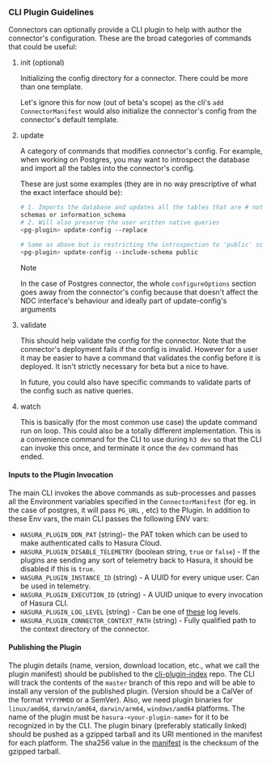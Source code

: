### CLI Plugin Guidelines

Connectors can optionally provide a CLI plugin to help with author the
connector's configuration. These are the broad categories of commands that
could be useful:

1. init (optional)

   Initializing the config directory for a connector. There could be
   more than one template.

   Let's ignore this for now (out of beta's scope) as the cli's `add
   ConnectorManifest` would also initialize the connector's config from the
   connector's default template.

2. update

   A category of commands that modifies connector's config. For example, when
   working on Postgres, you may want to introspect the database and import all
   the tables into the connector's config.

   These are just some examples (they are in no way prescriptive of what the
   exact interface should be):

   ```bash
   # 1. Imports the database and updates all the tables that are # not in pg_*
   schemas or information_schema
   # 2. Will also preserve the user written native queries
   <pg-plugin> update-config --replace

   # Same as above but is restricting the introspection to 'public' schema
   <pg-plugin> update-config --include-schema public
   ```

   > [!NOTE]
   > In the case of Postgres connector, the whole `configureOptions` section
   > goes away from the connector's config because that doesn't affect the
   > NDC interface's behaviour and ideally part of update-config's arguments

3. validate

   This should help validate the config for the connector. Note that the
   connector's deployment fails if the config is invalid. However for a user it
   may be easier to have a command that validates the config before it is
   deployed. It isn't strictly necessary for beta but a nice to have.

   In future, you could also have specific commands to validate parts of the
   config such as native queries.

4. watch

   This is basically (for the most common use case) the update command run on loop. 
   This could also be a totally different implementation. This is a convenience 
   command for the CLI to use during `h3 dev` so that the CLI can invoke this once, 
   and terminate it once the `dev` command has ended.  

#### Inputs to the Plugin Invocation

   The main CLI invokes the above commands as sub-processes and passes all the Environment 
   variables specified in the `ConnectorManifest` (for eg. in the case of postgres, it will 
   pass `PG_URL` , etc) to the Plugin. In addition to these Env vars, the main CLI passes
   the following ENV vars:
   - `HASURA_PLUGIN_DDN_PAT` (string)- the PAT token which can be used to make authenticated 
   calls to Hasura Cloud.
   - `HASURA_PLUGIN_DISABLE_TELEMETRY` (boolean string, `true` or `false`) - If the plugins 
   are sending any sort of telemetry back to Hasura, it should be disabled if this is `true`.
   - `HASURA_PLUGIN_INSTANCE_ID` (string) - A UUID for every unique user. Can be used in 
   telemetry.
   - `HASURA_PLUGIN_EXECUTION_ID` (string) - A UUID unique to every invocation of Hasura CLI.
   - `HASURA_PLUGIN_LOG_LEVEL` (string) - Can be one of [these](https://github.com/rs/zerolog?tab=readme-ov-file#leveled-logging) 
   log levels.
   - `HASURA_PLUGIN_CONNECTOR_CONTEXT_PATH` (string) - Fully qualified path to the context
   directory of the connector. 

#### Publishing the Plugin
   The plugin details (name, version, download location, etc., what we call the plugin manifest) 
   should be published to the [cli-plugin-index](https://github.com/hasura/cli-plugins-index) repo. 
   The CLI will track the contents of the `master` branch of this repo and will be able to install
   any version of the published plugin. (Version should be a CalVer of the format `YYYYMMDD` or a SemVer).
   Also, we need plugin binaries for `linux/amd64`, `darwin/amd64`, `darwin/arm64`, `windows/amd64` platforms.
   The name of the plugin must be `hasura-<your-plugin-name>` for it to be recognized in by the CLI. 
   The plugin binary (preferably statically linked) should be pushed as a gzipped tarball and its URI 
   mentioned in the manifest for each platform. The sha256 value in the [manifest](https://github.com/hasura/cli-plugins-index/blob/master/plugins/connector/20240125/manifest.yaml) is the checksum of the gzipped tarball.